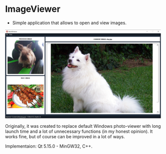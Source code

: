 # ImageViewer

- Simple application that allows to open and view images.

![1](https://raw.githubusercontent.com/Genomorf/ImageViewer/master/ViewerExample.PNG)

Originally, it was created to replace default Windows photo-viewer with long launch time and a lot of unnecessary functions (in my honest opinion).
It works fine, but of course can be improved in a lot of ways.

Implementaion: Qt 5.15.0 - MinGW32, C++.
